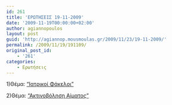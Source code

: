 ```yaml
---
id: 261
title: 'ΕΡΩΤΗΣΕΙΣ 19-11-2009'
date: '2009-11-19T00:00:00+02:00'
author: agiannopoulos
layout: post
guid: 'http://agiannop.mousmoulas.gr/2009/11/23/19-11-2009/'
permalink: /2009/11/19/191109/
original_post_id:
    - '261'
categories:
    - Ερωτήσεις
---
```


1)Θέμα: [“Ιατρικοί Φάκελοι”](/wp-content/uploads/2009/11/iatrikoifakeloi2.pdf)

2)Θέμα: [“Ακτινοβόληση Αίματος”](/wp-content/uploads/2009/11/aktinobolisiaimatos2.pdf)